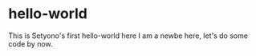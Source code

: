 # hello-world
This is Setyono's first hello-world here
I am a newbe here, let's do some code by now.
